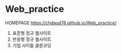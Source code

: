 # Web_practice

HOMEPAGE
https://chdaud78.github.io/Web_practice/

1. 표준형 정규 웹사이트 
2. 반응형 정규 웹사이트
3. 기업 사이틑 클론코딩
